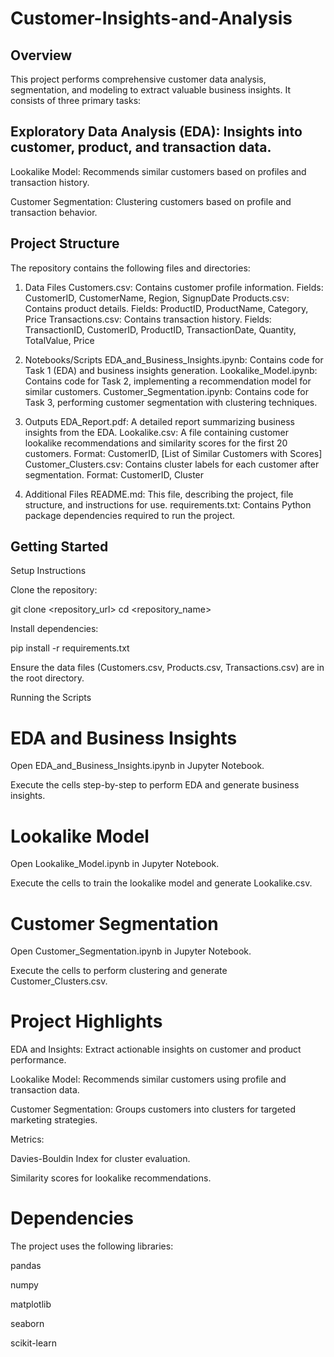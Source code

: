 # Customer-Insights-and-Analysis
## Overview

This project performs comprehensive customer data analysis, segmentation, and modeling to extract valuable business insights. It consists of three primary tasks:

## Exploratory Data Analysis (EDA): Insights into customer, product, and transaction data.

Lookalike Model: Recommends similar customers based on profiles and transaction history.

Customer Segmentation: Clustering customers based on profile and transaction behavior.

## Project Structure

The repository contains the following files and directories:

1. Data Files
Customers.csv: Contains customer profile information.
Fields: CustomerID, CustomerName, Region, SignupDate
Products.csv: Contains product details.
Fields: ProductID, ProductName, Category, Price
Transactions.csv: Contains transaction history.
Fields: TransactionID, CustomerID, ProductID, TransactionDate, Quantity, TotalValue, Price

2. Notebooks/Scripts
EDA_and_Business_Insights.ipynb: Contains code for Task 1 (EDA) and business insights generation.
Lookalike_Model.ipynb: Contains code for Task 2, implementing a recommendation model for similar customers.
Customer_Segmentation.ipynb: Contains code for Task 3, performing customer segmentation with clustering techniques.

3. Outputs
EDA_Report.pdf: A detailed report summarizing business insights from the EDA.
Lookalike.csv: A file containing customer lookalike recommendations and similarity scores for the first 20 customers.
Format: CustomerID, [List of Similar Customers with Scores]
Customer_Clusters.csv: Contains cluster labels for each customer after segmentation.
Format: CustomerID, Cluster

4. Additional Files
README.md: This file, describing the project, file structure, and instructions for use.
requirements.txt: Contains Python package dependencies required to run the project.

## Getting Started

Setup Instructions

Clone the repository:

git clone <repository_url>
cd <repository_name>

Install dependencies:

pip install -r requirements.txt

Ensure the data files (Customers.csv, Products.csv, Transactions.csv) are in the root directory.

Running the Scripts

# EDA and Business Insights

Open EDA_and_Business_Insights.ipynb in Jupyter Notebook.

Execute the cells step-by-step to perform EDA and generate business insights.

# Lookalike Model

Open Lookalike_Model.ipynb in Jupyter Notebook.

Execute the cells to train the lookalike model and generate Lookalike.csv.

# Customer Segmentation

Open Customer_Segmentation.ipynb in Jupyter Notebook.

Execute the cells to perform clustering and generate Customer_Clusters.csv.

# Project Highlights

EDA and Insights: Extract actionable insights on customer and product performance.

Lookalike Model: Recommends similar customers using profile and transaction data.

Customer Segmentation: Groups customers into clusters for targeted marketing strategies.

Metrics:

Davies-Bouldin Index for cluster evaluation.

Similarity scores for lookalike recommendations.

# Dependencies

The project uses the following libraries:

pandas

numpy

matplotlib

seaborn

scikit-learn
